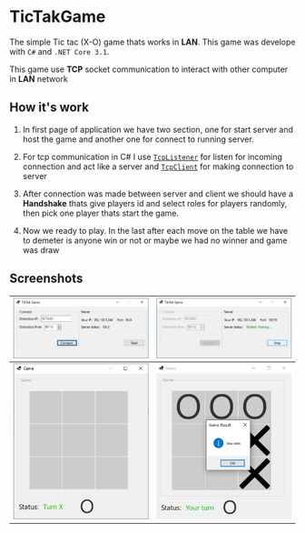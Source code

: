 # TicTakGame

The simple Tic tac (X-O) game thats works in **LAN**. This game was develope with `C#` and `.NET Core 3.1`.

This game use **TCP** socket communication to interact with other computer in **LAN** network


## How it's work

1. In first page of application we have two section, one for start server and host the game and another one for connect to running server.

2. For tcp communication in C# I use [`TcpListener`](https://learn.microsoft.com/en-us/dotnet/api/system.net.sockets.tcplistener) for listen for incoming connection and act like a server and [`TcpClient`](https://learn.microsoft.com/en-us/dotnet/api/system.net.sockets.tcpclient) for making connection to server

3. After connection was made between server and client we should have a **Handshake** thats give players id and select roles for players randomly, then pick one player thats start the game.

4. Now we ready to play. In the last after each move on the table we have to demeter is anyone win or not or maybe we had no winner and game was draw

## Screenshots

| ![Main Form](docs/images/1_main.png) | ![Main Form](docs/images/2_main.png)
|--|--|
| ![Game Form](docs/images/1_game.png) | ![Game Form](docs/images/2_game.png)
